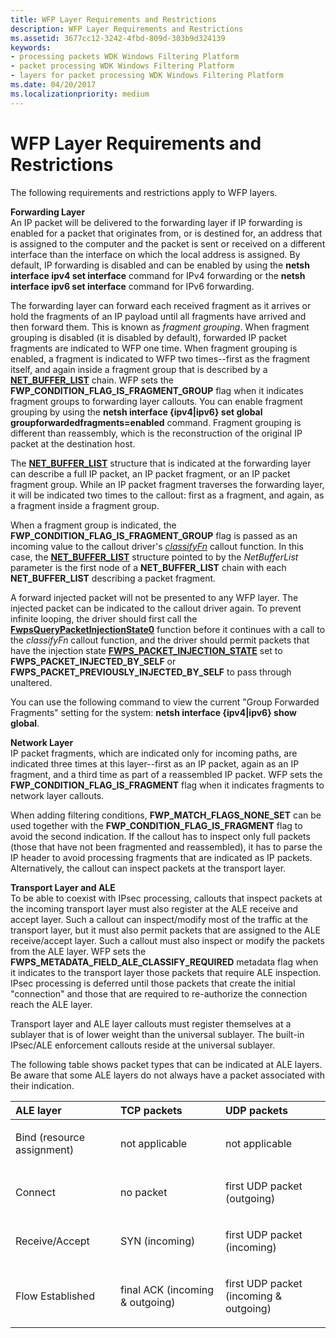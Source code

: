 ```yaml
---
title: WFP Layer Requirements and Restrictions
description: WFP Layer Requirements and Restrictions
ms.assetid: 3677cc12-3242-4fbd-809d-303b9d324139
keywords:
- processing packets WDK Windows Filtering Platform
- packet processing WDK Windows Filtering Platform
- layers for packet processing WDK Windows Filtering Platform
ms.date: 04/20/2017
ms.localizationpriority: medium
---
```


# WFP Layer Requirements and Restrictions


The following requirements and restrictions apply to WFP layers.

<a href="" id="forwarding-layer-------"></a>**Forwarding Layer**   
An IP packet will be delivered to the forwarding layer if IP forwarding is enabled for a packet that originates from, or is destined for, an address that is assigned to the computer and the packet is sent or received on a different interface than the interface on which the local address is assigned. By default, IP forwarding is disabled and can be enabled by using the **netsh interface ipv4 set interface** command for IPv4 forwarding or the **netsh interface ipv6 set interface** command for IPv6 forwarding.

The forwarding layer can forward each received fragment as it arrives or hold the fragments of an IP payload until all fragments have arrived and then forward them. This is known as *fragment grouping*. When fragment grouping is disabled (it is disabled by default), forwarded IP packet fragments are indicated to WFP one time. When fragment grouping is enabled, a fragment is indicated to WFP two times--first as the fragment itself, and again inside a fragment group that is described by a [**NET\_BUFFER\_LIST**](https://msdn.microsoft.com/library/windows/hardware/ff568388) chain. WFP sets the **FWP\_CONDITION\_FLAG\_IS\_FRAGMENT\_GROUP** flag when it indicates fragment groups to forwarding layer callouts. You can enable fragment grouping by using the **netsh interface {ipv4|ipv6} set global groupforwardedfragments=enabled** command. Fragment grouping is different than reassembly, which is the reconstruction of the original IP packet at the destination host.

The [**NET\_BUFFER\_LIST**](https://msdn.microsoft.com/library/windows/hardware/ff568388) structure that is indicated at the forwarding layer can describe a full IP packet, an IP packet fragment, or an IP packet fragment group. While an IP packet fragment traverses the forwarding layer, it will be indicated two times to the callout: first as a fragment, and again, as a fragment inside a fragment group.

When a fragment group is indicated, the **FWP\_CONDITION\_FLAG\_IS\_FRAGMENT\_GROUP** flag is passed as an incoming value to the callout driver's [*classifyFn*](https://msdn.microsoft.com/library/windows/hardware/ff544890) callout function. In this case, the [**NET\_BUFFER\_LIST**](https://msdn.microsoft.com/library/windows/hardware/ff568388) structure pointed to by the *NetBufferList* parameter is the first node of a **NET\_BUFFER\_LIST** chain with each **NET\_BUFFER\_LIST** describing a packet fragment.

A forward injected packet will not be presented to any WFP layer. The injected packet can be indicated to the callout driver again. To prevent infinite looping, the driver should first call the [**FwpsQueryPacketInjectionState0**](https://msdn.microsoft.com/library/windows/hardware/ff551202) function before it continues with a call to the *classifyFn* callout function, and the driver should permit packets that have the injection state [**FWPS\_PACKET\_INJECTION\_STATE**](https://msdn.microsoft.com/library/windows/hardware/ff552408) set to **FWPS\_PACKET\_INJECTED\_BY\_SELF** or **FWPS\_PACKET\_PREVIOUSLY\_INJECTED\_BY\_SELF** to pass through unaltered.

You can use the following command to view the current "Group Forwarded Fragments" setting for the system: **netsh interface {ipv4|ipv6} show global**.

<a href="" id="network-layer-------"></a>**Network Layer**   
IP packet fragments, which are indicated only for incoming paths, are indicated three times at this layer--first as an IP packet, again as an IP fragment, and a third time as part of a reassembled IP packet. WFP sets the **FWP\_CONDITION\_FLAG\_IS\_FRAGMENT** flag when it indicates fragments to network layer callouts.

When adding filtering conditions, **FWP\_MATCH\_FLAGS\_NONE\_SET** can be used together with the **FWP\_CONDITION\_FLAG\_IS\_FRAGMENT** flag to avoid the second indication. If the callout has to inspect only full packets (those that have not been fragmented and reassembled), it has to parse the IP header to avoid processing fragments that are indicated as IP packets. Alternatively, the callout can inspect packets at the transport layer.

<a href="" id="transport-layer-and-ale-------"></a>**Transport Layer and ALE**   
To be able to coexist with IPsec processing, callouts that inspect packets at the incoming transport layer must also register at the ALE receive and accept layer. Such a callout can inspect/modify most of the traffic at the transport layer, but it must also permit packets that are assigned to the ALE receive/accept layer. Such a callout must also inspect or modify the packets from the ALE layer. WFP sets the **FWPS\_METADATA\_FIELD\_ALE\_CLASSIFY\_REQUIRED** metadata flag when it indicates to the transport layer those packets that require ALE inspection. IPsec processing is deferred until those packets that create the initial "connection" and those that are required to re-authorize the connection reach the ALE layer.

Transport layer and ALE layer callouts must register themselves at a sublayer that is of lower weight than the universal sublayer. The built-in IPsec/ALE enforcement callouts reside at the universal sublayer.

The following table shows packet types that can be indicated at ALE layers. Be aware that some ALE layers do not always have a packet associated with their indication.

<table>
<colgroup>
<col width="33%" />
<col width="33%" />
<col width="33%" />
</colgroup>
<thead>
<tr class="header">
<th align="left">ALE layer</th>
<th align="left">TCP packets</th>
<th align="left">UDP packets</th>
</tr>
</thead>
<tbody>
<tr class="odd">
<td align="left"><p>Bind (resource assignment)</p></td>
<td align="left"><p>not applicable</p></td>
<td align="left"><p>not applicable</p></td>
</tr>
<tr class="even">
<td align="left"><p>Connect</p></td>
<td align="left"><p>no packet</p></td>
<td align="left"><p>first UDP packet (outgoing)</p></td>
</tr>
<tr class="odd">
<td align="left"><p>Receive/Accept</p></td>
<td align="left"><p>SYN (incoming)</p></td>
<td align="left"><p>first UDP packet (incoming)</p></td>
</tr>
<tr class="even">
<td align="left"><p>Flow Established</p></td>
<td align="left"><p>final ACK (incoming & outgoing)</p></td>
<td align="left"><p>first UDP packet (incoming & outgoing)</p></td>
</tr>
</tbody>
</table>

 

 

 





